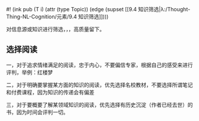 #! (ink pub (T i) (attr (type Topic)) (edge (supset [[9.4 知识筛选|λ:/Thought-Thing-NL-Cognition/元素/9.4 知识筛选]])))


对信息源或知识进行筛选，，，高质量留下。


## 选择阅读
一，对于追求情绪满足的阅读，忠于内心，不要偏信专家，根据自己的感受来进行评判，举例：红楼梦

二，对于明确要掌握某方面的知识的阅读，优先选择名校教材，不要选择所谓笔记和付费课程，因为知识的传递会有偏差

三，对于要概要了解某领域知识的阅读，优先选择有历史沉淀（作者已经去世）的书，因为时间会评判一切。